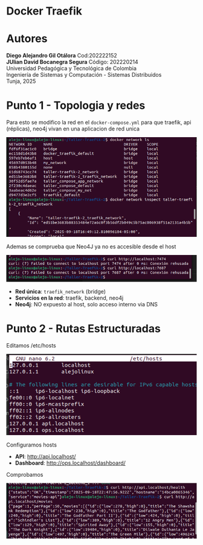 # Docker Traefik

# Autores
**Diego Alejandro Gil Otálora** Cod:202222152<br>
**JUlian David Bocanegra Segura** Código: 202220214  
Universidad Pedagógica y Tecnológica de Colombia  
Ingeniería de Sistemas y Computación - Sistemas Distribuidos  
Tunja, 2025 


# Punto 1 - Topologia y redes

Para esto se modifico la red en el `docker-compose.yml` para que traefik, api (réplicas), neo4j vivan en una aplicacion de red unica

![alt text](image.png)

Ademas se comprueba que Neo4J ya no es accesible desde el host

![alt text](image-2.png)

- **Red única**: `traefik_network` (bridge)
- **Servicios en la red**: traefik, backend, neo4j
- **Neo4j**: NO expuesto al host, solo acceso interno via DNS

# Punto 2 - Rutas Estructuradas

Editamos /etc/hosts

![alt text](image-3.png)

Configuramos hosts

- **API**: http://api.localhost/
- **Dashboard**: http://ops.localhost/dashboard/

Comprobamos

![alt text](image-4.png)